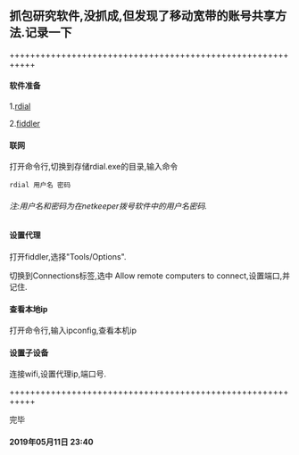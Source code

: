 ## 抓包研究软件,没抓成,但发现了移动宽带的账号共享方法.记录一下
+++++++++++++++++++++++++++++++++++++++++++++++++++++++++++
#### 软件准备
1.[rdial](https://github.com/purpleroc/Rdial/blob/master/Release/rdial.exe)

2.[fiddler](https://www.telerik.com/download/fiddler)
#### 联网
打开命令行,切换到存储rdial.exe的目录,输入命令
```shell
rdial 用户名 密码
```
###### 注:用户名和密码为在netkeeper拨号软件中的用户名密码.
#### 设置代理
打开fiddler,选择"Tools/Options".

切换到Connections标签,选中 Allow remote computers to connect,设置端口,并记住.
#### 查看本地ip
打开命令行,输入ipconfig,查看本机ip
#### 设置子设备
连接wifi,设置代理ip,端口号.

+++++++++++++++++++++++++++++++++++++++++++++++++++++++++++

完毕
#### 2019年05月11日 23:40
